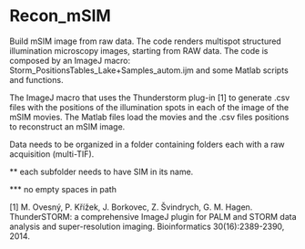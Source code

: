 # Recon_mSIM
Build mSIM image from raw data.
The code renders multispot structured illumination microscopy images, starting from RAW data. 
The code is composed by an ImageJ macro: Storm_PositionsTables_Lake+Samples_autom.ijm and some Matlab scripts and functions.

The ImageJ macro that uses the Thunderstorm plug-in [1] to generate .csv files with the positions of the illumination spots in each of the image of the mSIM movies. 
The Matlab files load the movies and the .csv files positions to reconstruct an mSIM image.

Data needs to be organized in a folder containing folders each with a raw acquisition (multi-TIF).

** each subfolder needs to have SIM in its name.

*** no empty spaces in path




[1] M. Ovesný, P. Křížek, J. Borkovec, Z. Švindrych, G. M. Hagen. ThunderSTORM: a comprehensive ImageJ plugin for PALM and STORM data analysis and super-resolution imaging. Bioinformatics 30(16):2389-2390, 2014.
